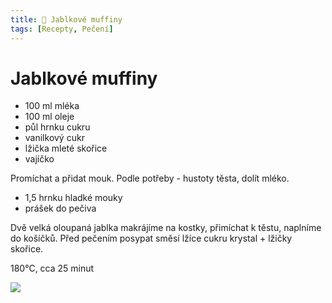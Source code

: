 ```yaml
---
title: 🍎 Jablkové muffiny
tags: [Recepty, Pečení]
---
```


# Jablkové muffiny

* 100 ml mléka
* 100 ml oleje
* půl hrnku cukru
* vanilkový cukr
* lžička mleté skořice
* vajíčko

Promíchat a přidat mouk. Podle potřeby - hustoty těsta, dolít mléko.

* 1,5 hrnku hladké mouky
* prášek do pečiva

Dvě velká oloupaná jablka makrájíme na kostky, přimíchat k těstu,
naplníme do košíčků. Před pečením posypat směsí lžíce 
cukru krystal + lžičky skořice.

180°C, cca 25 minut

![](/muffiny/jablkove-muffiny.jpgg)
